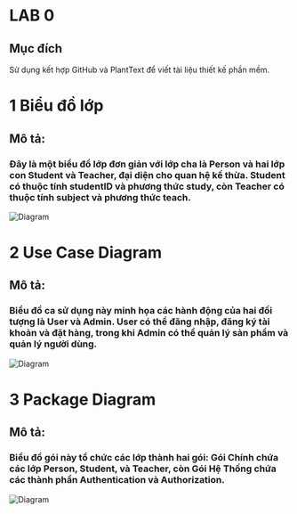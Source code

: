 # LAB 0
## Mục đích
Sử dụng kết hợp GitHub và PlantText để viết tài liệu thiết kế phần mềm.

# 1 Biểu đồ lớp
## Mô tả: 
### Đây là một biểu đồ lớp đơn giản với lớp cha là Person và hai lớp con Student và Teacher, đại diện cho quan hệ kế thừa. Student có thuộc tính studentID và phương thức study, còn Teacher có thuộc tính subject và phương thức teach.

![Diagram](https://www.planttext.com/api/plantuml/png/UhzxlqDnIM9HIMbk3bT1Od9sOdggWfBxuSsP2iuPXzVcPIWfL7Cf045qG6fHSNvUB8GJN5AQaffN0kM5f2OcPwGMnNBLSg6PuV5mTxj2ICR3tHFpqk4cEPQMP00rPoOdbcJ2JGG9vXTbLa75W2P1B5ImgT7LLO3QXo86jPKBrJW56w0KYc5S3gbvAI3l0G000F__0m00)

# 2 Use Case Diagram
## Mô tả:
### Biểu đồ ca sử dụng này minh họa các hành động của hai đối tượng là User và Admin. User có thể đăng nhập, đăng ký tài khoản và đặt hàng, trong khi Admin có thể quản lý sản phẩm và quản lý người dùng.

![Diagram](https://www.planttext.com/api/plantuml/png/UhzxlqDnIM9HIMbk3bTYSab-aK9eSMeHbEcOafkPnyK54b7GrRLJq3WouKXpNhf2NiR3NMiBD34biW_lLIWvl21J8JiZ_-6knNceIXxksbwYa75uGLww9XSNs6o8J60fIAr23b1pCPXL03H_PQuc3ZLvwSSsFDmzDrCXvV1Ea54EgNaf8ES30000__y30000)

# 3 Package Diagram
## Mô tả:
### Biểu đồ gói này tổ chức các lớp thành hai gói: Gói Chính chứa các lớp Person, Student, và Teacher, còn Gói Hệ Thống chứa các thành phần Authentication và Authorization.
![Diagram](https://www.planttext.com/api/plantuml/png/UhzxlqDnIM9HIMbk3bToJc9niK90Qb5nVfv2DPS220IN56NcfIla9UQcGWGoyqeK4jEXdBByp1I5ueBKn6mDJQvQBgW9mIMbAQb0PQaL9QbvAUWcWWmeXgZmT44s1YXMYMnCI6fYSaPg4GvZe0uhBatAIaqkGJAd1AGDOWvKXqsDhYxCKIXYK1ku783cWm800000__y30000 )



